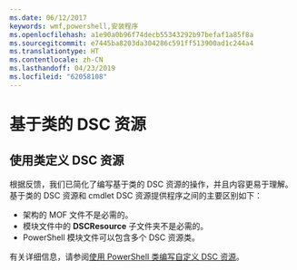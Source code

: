 ```yaml
---
ms.date: 06/12/2017
keywords: wmf,powershell,安装程序
ms.openlocfilehash: a1e90a0b96f74decb55343292b97befaf1a85f8a
ms.sourcegitcommit: e7445ba8203da304286c591ff513900ad1c244a4
ms.translationtype: HT
ms.contentlocale: zh-CN
ms.lasthandoff: 04/23/2019
ms.locfileid: "62058108"
---
```

# <a name="class-based-dsc-resources"></a>基于类的 DSC 资源

## <a name="defining-dsc-resources-with-classes"></a>使用类定义 DSC 资源

根据反馈，我们已简化了编写基于类的 DSC 资源的操作，并且内容更易于理解。
基于类的 DSC 资源和 cmdlet DSC 资源提供程序之间的主要区别如下：

* 架构的 MOF 文件不是必需的。
* 模块文件中的 **DSCResource** 子文件夹不是必需的。
* PowerShell 模块文件可以包含多个 DSC 资源类。

有关详细信息，请参阅[使用 PowerShell 类编写自定义 DSC 资源](https://msdn.microsoft.com/powershell/dsc/authoringresource)。
